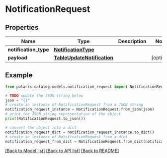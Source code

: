 # NotificationRequest


## Properties

Name | Type | Description | Notes
------------ | ------------- | ------------- | -------------
**notification_type** | [**NotificationType**](NotificationType.md) |  | 
**payload** | [**TableUpdateNotification**](TableUpdateNotification.md) |  | [optional] 

## Example

```python
from polaris.catalog.models.notification_request import NotificationRequest

# TODO update the JSON string below
json = "{}"
# create an instance of NotificationRequest from a JSON string
notification_request_instance = NotificationRequest.from_json(json)
# print the JSON string representation of the object
print(NotificationRequest.to_json())

# convert the object into a dict
notification_request_dict = notification_request_instance.to_dict()
# create an instance of NotificationRequest from a dict
notification_request_from_dict = NotificationRequest.from_dict(notification_request_dict)
```
[[Back to Model list]](../README.md#documentation-for-models) [[Back to API list]](../README.md#documentation-for-api-endpoints) [[Back to README]](../README.md)


